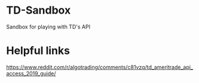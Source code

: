 # TD-Sandbox
Sandbox for playing with TD's API


# Helpful links
https://www.reddit.com/r/algotrading/comments/c81vzq/td_ameritrade_api_access_2019_guide/
